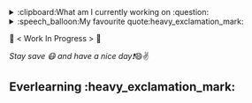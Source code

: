 

<details>
<summary>:clipboard:What am I currently working on :question:</summary>
  <br> :bulb: Various <strong>school projects</strong> at the moments.</br> 
<br> :bulb: Exploring and learning <strong>new knowledge</strong> on my free time.</br>
</details>

<details> 
  <summary>:speech_balloon:My favourite quote:heavy_exclamation_mark:</summary>
<br>"Be ashamed to die until you have scor victory for humanity. Victory of humanilty not for yourself,  but humanlity is better off. Have I lessened the suffering of others. Or have I enhanced the life of others. Even a small gesture that add value to someone's life, I'm going to do it. Small mins of my life into the happiness or enlightenment or the reduced suffering of someone else. I'd be irresponsible if I did not."</br>

<br>"It is not about people praising you, is about what do you have to give with no expectation of return."</br>

~ Neil DeGrasse Tyson

</details>

:construction: < Work In Progress > :construction:

_Stay save :mask: and have a nice day:heavy_exclamation_mark:_:smile::v:	
<h2> Everlearning :heavy_exclamation_mark: </h2>
